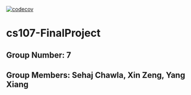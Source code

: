[![codecov](https://codecov.io/gh/AsiaUnionCS107/cs107-FinalProject/branch/master/graph/badge.svg?token=1WWKZG2QDY)](https://codecov.io/gh/AsiaUnionCS107/cs107-FinalProject)

# cs107-FinalProject

## Group Number: 7

## Group Members: Sehaj Chawla, Xin Zeng, Yang Xiang

